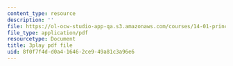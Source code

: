 ```yaml
---
content_type: resource
description: ''
file: https://ol-ocw-studio-app-qa.s3.amazonaws.com/courses/14-01-principles-of-microeconomics-fall-2018/8f0f7f4dd0a416462ce949a81c3a96e6_TSYNHb6YBEE.pdf
file_type: application/pdf
resourcetype: Document
title: 3play pdf file
uid: 8f0f7f4d-d0a4-1646-2ce9-49a81c3a96e6
---
```

